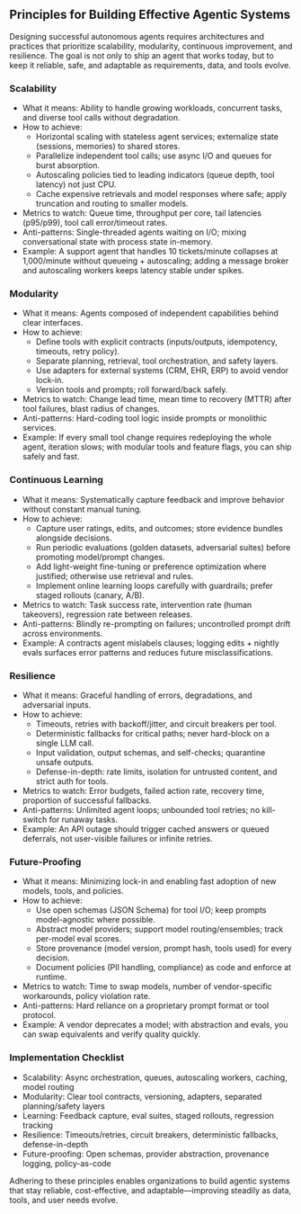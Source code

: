 ## Principles for Building Effective Agentic Systems

Designing successful autonomous agents requires architectures and practices that prioritize scalability, modularity, continuous improvement, and resilience. The goal is not only to ship an agent that works today, but to keep it reliable, safe, and adaptable as requirements, data, and tools evolve.

### Scalability

- What it means: Ability to handle growing workloads, concurrent tasks, and diverse tool calls without degradation.
- How to achieve:
  - Horizontal scaling with stateless agent services; externalize state (sessions, memories) to shared stores.
  - Parallelize independent tool calls; use async I/O and queues for burst absorption.
  - Autoscaling policies tied to leading indicators (queue depth, tool latency) not just CPU.
  - Cache expensive retrievals and model responses where safe; apply truncation and routing to smaller models.
- Metrics to watch: Queue time, throughput per core, tail latencies (p95/p99), tool call error/timeout rates.
- Anti-patterns: Single-threaded agents waiting on I/O; mixing conversational state with process state in-memory.
- Example: A support agent that handles 10 tickets/minute collapses at 1,000/minute without queueing + autoscaling; adding a message broker and autoscaling workers keeps latency stable under spikes.

### Modularity

- What it means: Agents composed of independent capabilities behind clear interfaces.
- How to achieve:
  - Define tools with explicit contracts (inputs/outputs, idempotency, timeouts, retry policy).
  - Separate planning, retrieval, tool orchestration, and safety layers.
  - Use adapters for external systems (CRM, EHR, ERP) to avoid vendor lock-in.
  - Version tools and prompts; roll forward/back safely.
- Metrics to watch: Change lead time, mean time to recovery (MTTR) after tool failures, blast radius of changes.
- Anti-patterns: Hard-coding tool logic inside prompts or monolithic services.
- Example: If every small tool change requires redeploying the whole agent, iteration slows; with modular tools and feature flags, you can ship safely and fast.

### Continuous Learning

- What it means: Systematically capture feedback and improve behavior without constant manual tuning.
- How to achieve:
  - Capture user ratings, edits, and outcomes; store evidence bundles alongside decisions.
  - Run periodic evaluations (golden datasets, adversarial suites) before promoting model/prompt changes.
  - Add light-weight fine-tuning or preference optimization where justified; otherwise use retrieval and rules.
  - Implement online learning loops carefully with guardrails; prefer staged rollouts (canary, A/B).
- Metrics to watch: Task success rate, intervention rate (human takeovers), regression rate between releases.
- Anti-patterns: Blindly re-prompting on failures; uncontrolled prompt drift across environments.
- Example: A contracts agent mislabels clauses; logging edits + nightly evals surfaces error patterns and reduces future misclassifications.

### Resilience

- What it means: Graceful handling of errors, degradations, and adversarial inputs.
- How to achieve:
  - Timeouts, retries with backoff/jitter, and circuit breakers per tool.
  - Deterministic fallbacks for critical paths; never hard-block on a single LLM call.
  - Input validation, output schemas, and self-checks; quarantine unsafe outputs.
  - Defense-in-depth: rate limits, isolation for untrusted content, and strict auth for tools.
- Metrics to watch: Error budgets, failed action rate, recovery time, proportion of successful fallbacks.
- Anti-patterns: Unlimited agent loops; unbounded tool retries; no kill-switch for runaway tasks.
- Example: An API outage should trigger cached answers or queued deferrals, not user-visible failures or infinite retries.

### Future-Proofing

- What it means: Minimizing lock-in and enabling fast adoption of new models, tools, and policies.
- How to achieve:
  - Use open schemas (JSON Schema) for tool I/O; keep prompts model-agnostic where possible.
  - Abstract model providers; support model routing/ensembles; track per-model eval scores.
  - Store provenance (model version, prompt hash, tools used) for every decision.
  - Document policies (PII handling, compliance) as code and enforce at runtime.
- Metrics to watch: Time to swap models, number of vendor-specific workarounds, policy violation rate.
- Anti-patterns: Hard reliance on a proprietary prompt format or tool protocol.
- Example: A vendor deprecates a model; with abstraction and evals, you can swap equivalents and verify quality quickly.

### Implementation Checklist

- Scalability: Async orchestration, queues, autoscaling workers, caching, model routing
- Modularity: Clear tool contracts, versioning, adapters, separated planning/safety layers
- Learning: Feedback capture, eval suites, staged rollouts, regression tracking
- Resilience: Timeouts/retries, circuit breakers, deterministic fallbacks, defense-in-depth
- Future-proofing: Open schemas, provider abstraction, provenance logging, policy-as-code

Adhering to these principles enables organizations to build agentic systems that stay reliable, cost-effective, and adaptable—improving steadily as data, tools, and user needs evolve.